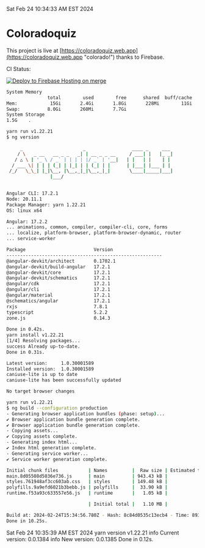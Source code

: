 Sat Feb 24 10:34:33 AM EST 2024

# Coloradoquiz


This project is live at [https://coloradoquiz.web.app](https://coloradoquiz.web.app "colorado!") thanks to Firebase.

CI Status: 

[![Deploy to Firebase Hosting on merge](https://github.com/teamkushal/coloradoquiz/actions/workflows/firebase-hosting-merge.yml/badge.svg)](https://github.com/teamkushal/coloradoquiz/actions/workflows/firebase-hosting-merge.yml)

```bash
System Memory
               total        used        free      shared  buff/cache   available
Mem:            15Gi       2.4Gi       1.8Gi       228Mi        11Gi        12Gi
Swap:          8.0Gi       260Mi       7.7Gi
System Storage
1.5G	.
```
```bash
yarn run v1.22.21
$ ng version

     _                      _                 ____ _     ___
    / \   _ __   __ _ _   _| | __ _ _ __     / ___| |   |_ _|
   / △ \ | '_ \ / _` | | | | |/ _` | '__|   | |   | |    | |
  / ___ \| | | | (_| | |_| | | (_| | |      | |___| |___ | |
 /_/   \_\_| |_|\__, |\__,_|_|\__,_|_|       \____|_____|___|
                |___/
    

Angular CLI: 17.2.1
Node: 20.11.1
Package Manager: yarn 1.22.21
OS: linux x64

Angular: 17.2.2
... animations, common, compiler, compiler-cli, core, forms
... localize, platform-browser, platform-browser-dynamic, router
... service-worker

Package                         Version
---------------------------------------------------------
@angular-devkit/architect       0.1702.1
@angular-devkit/build-angular   17.2.1
@angular-devkit/core            17.2.1
@angular-devkit/schematics      17.2.1
@angular/cdk                    17.2.1
@angular/cli                    17.2.1
@angular/material               17.2.1
@schematics/angular             17.2.1
rxjs                            7.8.1
typescript                      5.2.2
zone.js                         0.14.3
    
Done in 0.42s.
yarn install v1.22.21
[1/4] Resolving packages...
success Already up-to-date.
Done in 0.31s.
```
```bash
Latest version:     1.0.30001589
Installed version:  1.0.30001589
caniuse-lite is up to date
caniuse-lite has been successfully updated

No target browser changes
```
```bash
yarn run v1.22.21
$ ng build --configuration production
- Generating browser application bundles (phase: setup)...
✔ Browser application bundle generation complete.
✔ Browser application bundle generation complete.
- Copying assets...
✔ Copying assets complete.
- Generating index html...
✔ Index html generation complete.
- Generating service worker...
✔ Service worker generation complete.

Initial chunk files           | Names         |  Raw size | Estimated transfer size
main.8d05508d5036e736.js      | main          | 943.43 kB |               187.47 kB
styles.761948af3cc603ab.css   | styles        | 149.48 kB |                 9.28 kB
polyfills.9a9efd6021b3bebb.js | polyfills     |  33.90 kB |                11.04 kB
runtime.f53a93c633557e56.js   | runtime       |   1.05 kB |               596 bytes

                              | Initial total |   1.10 MB |               208.38 kB

Build at: 2024-02-24T15:34:56.780Z - Hash: 8c84d0535c13ecb4 - Time: 8938ms
Done in 10.25s.
```
Sat Feb 24 10:35:39 AM EST 2024
yarn version v1.22.21
info Current version: 0.0.1384
info New version: 0.0.1385
Done in 0.12s.
